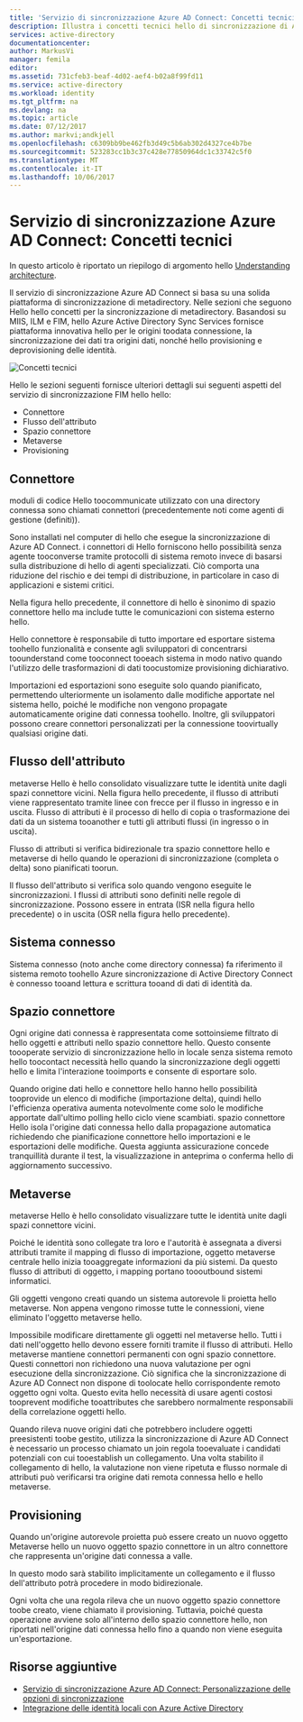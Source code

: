 ```yaml
---
title: 'Servizio di sincronizzazione Azure AD Connect: Concetti tecnici | Documentazione Microsoft'
description: Illustra i concetti tecnici hello di sincronizzazione di Azure AD Connect.
services: active-directory
documentationcenter: 
author: MarkusVi
manager: femila
editor: 
ms.assetid: 731cfeb3-beaf-4d02-aef4-b02a8f99fd11
ms.service: active-directory
ms.workload: identity
ms.tgt_pltfrm: na
ms.devlang: na
ms.topic: article
ms.date: 07/12/2017
ms.author: markvi;andkjell
ms.openlocfilehash: c6309bb9be462fb3d49c5b6ab302d4327ce4b7be
ms.sourcegitcommit: 523283cc1b3c37c428e77850964dc1c33742c5f0
ms.translationtype: MT
ms.contentlocale: it-IT
ms.lasthandoff: 10/06/2017
---
```

# <a name="azure-ad-connect-sync-technical-concepts"></a>Servizio di sincronizzazione Azure AD Connect: Concetti tecnici
In questo articolo è riportato un riepilogo di argomento hello [Understanding architecture](active-directory-aadconnectsync-technical-concepts.md).

Il servizio di sincronizzazione Azure AD Connect si basa su una solida piattaforma di sincronizzazione di metadirectory.
Nelle sezioni che seguono Hello hello concetti per la sincronizzazione di metadirectory.
Basandosi su MIIS, ILM e FIM, hello Azure Active Directory Sync Services fornisce piattaforma innovativa hello per le origini toodata connessione, la sincronizzazione dei dati tra origini dati, nonché hello provisioning e deprovisioning delle identità.

![Concetti tecnici](./media/active-directory-aadconnectsync-technical-concepts/scenario.png)

Hello le sezioni seguenti fornisce ulteriori dettagli sui seguenti aspetti del servizio di sincronizzazione FIM hello hello:

* Connettore
* Flusso dell'attributo
* Spazio connettore
* Metaverse
* Provisioning

## <a name="connector"></a>Connettore
moduli di codice Hello toocommunicate utilizzato con una directory connessa sono chiamati connettori (precedentemente noti come agenti di gestione (definiti)).

Sono installati nel computer di hello che esegue la sincronizzazione di Azure AD Connect. i connettori di Hello forniscono hello possibilità senza agente tooconverse tramite protocolli di sistema remoto invece di basarsi sulla distribuzione di hello di agenti specializzati. Ciò comporta una riduzione del rischio e dei tempi di distribuzione, in particolare in caso di applicazioni e sistemi critici.

Nella figura hello precedente, il connettore di hello è sinonimo di spazio connettore hello ma include tutte le comunicazioni con sistema esterno hello.

Hello connettore è responsabile di tutto importare ed esportare sistema toohello funzionalità e consente agli sviluppatori di concentrarsi toounderstand come tooconnect tooeach sistema in modo nativo quando l'utilizzo delle trasformazioni di dati toocustomize provisioning dichiarativo.

Importazioni ed esportazioni sono eseguite solo quando pianificato, permettendo ulteriormente un isolamento dalle modifiche apportate nel sistema hello, poiché le modifiche non vengono propagate automaticamente origine dati connessa toohello. Inoltre, gli sviluppatori possono creare connettori personalizzati per la connessione toovirtually qualsiasi origine dati.

## <a name="attribute-flow"></a>Flusso dell'attributo
metaverse Hello è hello consolidato visualizzare tutte le identità unite dagli spazi connettore vicini. Nella figura hello precedente, il flusso di attributi viene rappresentato tramite linee con frecce per il flusso in ingresso e in uscita. Flusso di attributi è il processo di hello di copia o trasformazione dei dati da un sistema tooanother e tutti gli attributi flussi (in ingresso o in uscita).

Flusso di attributi si verifica bidirezionale tra spazio connettore hello e metaverse di hello quando le operazioni di sincronizzazione (completa o delta) sono pianificati toorun.

Il flusso dell'attributo si verifica solo quando vengono eseguite le sincronizzazioni. I flussi di attributi sono definiti nelle regole di sincronizzazione. Possono essere in entrata (ISR nella figura hello precedente) o in uscita (OSR nella figura hello precedente).

## <a name="connected-system"></a>Sistema connesso
Sistema connesso (noto anche come directory connessa) fa riferimento il sistema remoto toohello Azure sincronizzazione di Active Directory Connect è connesso tooand lettura e scrittura tooand di dati di identità da.

## <a name="connector-space"></a>Spazio connettore
Ogni origine dati connessa è rappresentata come sottoinsieme filtrato di hello oggetti e attributi nello spazio connettore hello.
Questo consente toooperate servizio di sincronizzazione hello in locale senza sistema remoto hello toocontact necessità hello quando la sincronizzazione degli oggetti hello e limita l'interazione tooimports e consente di esportare solo.

Quando origine dati hello e connettore hello hanno hello possibilità tooprovide un elenco di modifiche (importazione delta), quindi hello l'efficienza operativa aumenta notevolmente come solo le modifiche apportate dall'ultimo polling hello ciclo viene scambiati. spazio connettore Hello isola l'origine dati connessa hello dalla propagazione automatica richiedendo che pianificazione connettore hello importazioni e le esportazioni delle modifiche. Questa aggiunta assicurazione concede tranquillità durante il test, la visualizzazione in anteprima o conferma hello di aggiornamento successivo.

## <a name="metaverse"></a>Metaverse
metaverse Hello è hello consolidato visualizzare tutte le identità unite dagli spazi connettore vicini.

Poiché le identità sono collegate tra loro e l'autorità è assegnata a diversi attributi tramite il mapping di flusso di importazione, oggetto metaverse centrale hello inizia tooaggregate informazioni da più sistemi. Da questo flusso di attributi di oggetto, i mapping portano toooutbound sistemi informatici.

Gli oggetti vengono creati quando un sistema autorevole li proietta hello metaverse. Non appena vengono rimosse tutte le connessioni, viene eliminato l'oggetto metaverse hello.

Impossibile modificare direttamente gli oggetti nel metaverse hello. Tutti i dati nell'oggetto hello devono essere forniti tramite il flusso di attributi. Hello metaverse mantiene connettori permanenti con ogni spazio connettore. Questi connettori non richiedono una nuova valutazione per ogni esecuzione della sincronizzazione. Ciò significa che la sincronizzazione di Azure AD Connect non dispone di toolocate hello corrispondente remoto oggetto ogni volta. Questo evita hello necessità di usare agenti costosi tooprevent modifiche tooattributes che sarebbero normalmente responsabili della correlazione oggetti hello.

Quando rileva nuove origini dati che potrebbero includere oggetti preesistenti toobe gestito, utilizza la sincronizzazione di Azure AD Connect è necessario un processo chiamato un join regola tooevaluate i candidati potenziali con cui tooestablish un collegamento.
Una volta stabilito il collegamento di hello, la valutazione non viene ripetuta e flusso normale di attributi può verificarsi tra origine dati remota connessa hello e hello metaverse.

## <a name="provisioning"></a>Provisioning
Quando un'origine autorevole proietta può essere creato un nuovo oggetto Metaverse hello un nuovo oggetto spazio connettore in un altro connettore che rappresenta un'origine dati connessa a valle.

In questo modo sarà stabilito implicitamente un collegamento e il flusso dell'attributo potrà procedere in modo bidirezionale.

Ogni volta che una regola rileva che un nuovo oggetto spazio connettore toobe creato, viene chiamato il provisioning. Tuttavia, poiché questa operazione avviene solo all'interno dello spazio connettore hello, non riportati nell'origine dati connessa hello fino a quando non viene eseguita un'esportazione.

## <a name="additional-resources"></a>Risorse aggiuntive
* [Servizio di sincronizzazione Azure AD Connect: Personalizzazione delle opzioni di sincronizzazione](active-directory-aadconnectsync-whatis.md)
* [Integrazione delle identità locali con Azure Active Directory](active-directory-aadconnect.md)

<!--Image references-->
[1]: ./media/active-directory-aadsync-technical-concepts/ic750598.png
